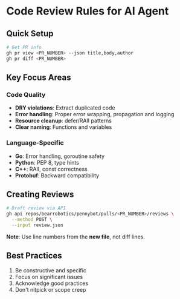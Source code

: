 # Code Review Rules for AI Agent

## Quick Setup
```bash
# Get PR info
gh pr view <PR_NUMBER> --json title,body,author
gh pr diff <PR_NUMBER>
```

## Key Focus Areas

### Code Quality
- **DRY violations**: Extract duplicated code
- **Error handling**: Proper error wrapping, propagation and logging
- **Resource cleanup**: defer/RAII patterns
- **Clear naming**: Functions and variables

### Language-Specific
- **Go**: Error handling, goroutine safety
- **Python**: PEP 8, type hints
- **C++**: RAII, const correctness
- **Protobuf**: Backward compatibility

## Creating Reviews
```bash
# Draft review via API
gh api repos/bearrobotics/pennybot/pulls/<PR_NUMBER>/reviews \
  --method POST \
  --input review.json
```

**Note**: Use line numbers from the **new file**, not diff lines.

## Best Practices
1. Be constructive and specific
2. Focus on significant issues
3. Acknowledge good practices
4. Don't nitpick or scope creep
